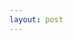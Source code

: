 ```yaml
---
layout: post
---
```

<script type="text/javascript" >
	$(function() {
		$("#toc").find("a").click();
	});
</script>